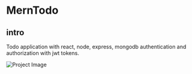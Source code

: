 # MernTodo

## intro
Todo application with react, node, express, mongodb authentication and authorization with jwt tokens.
  
![Project Image](./images/Screenshot(86).png?raw=true "Title")